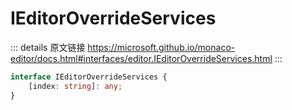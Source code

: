 # IEditorOverrideServices
        
::: details 原文链接
https://microsoft.github.io/monaco-editor/docs.html#interfaces/editor.IEditorOverrideServices.html
:::

```ts
interface IEditorOverrideServices {
    [index: string]: any;
}
```